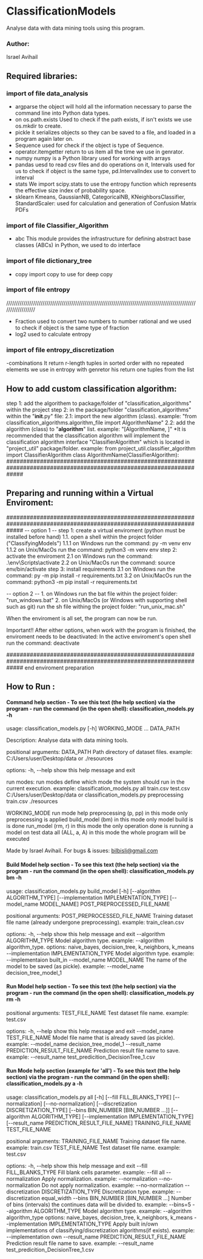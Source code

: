 # ClassificationModels
Analyse data with data mining tools using this program.
### Author:
Israel Avihail	

## Required libraries:
### import of file data_analysis
 - argparse
the object will hold all the information necessary to parse the command line into Python data types.
 - on
os.path.exists Used to check if the path exists, if isn't exists we use os.mkdir to create.
 - pickle
it serializes objects so they can be saved to a file, and loaded in a program again later on.
 - Sequence
used for check if the object is type of Sequence.
 - operator.itemgetter
return to us item all the time we use in genrator.
 - numpy
numpy is a Python library used for working with arrays
- pandas
uesd to read csv files and do operations on it, Intervals used for us to check if object is the same type, pd.IntervalIndex use to convert to interval
 - stats
We import scipy.stats to use the entropy function which represents the effective size index of probability space.
 - sklearn
Kmeans, GaussianNB, CategoricalNB, KNeighborsClassifier, StandardScaler:  used for calculation and generation of Confusion Matrix PDFs
### import of file Classifier_Algorithm
 - abc
This module provides the infrastructure for defining abstract base classes (ABCs) in Python, we used to do interface

### import of file dictionary_tree

 - copy
import copy to use for deep copy



### import of file entropy
//////////////////////////////////////////////////////////////////////////////////////////////////////////////////
 - Fraction
used to convert two numbers to number rational and we used to check if object is the same type of fraction
 - log2
used to calculate entropy

### import of file entropy_discretization

-combinations
It return r-length tuples in sorted order with no repeated elements we use in entropy with genretor his return one tuples from the list

## How to add custom classification algorithm:
step 1: add the algorithem to package/folder of "classification_algorithms" within the project
step 2: in the package/folder "classification_algorithms" within the "__init__.py" file:
	 2.1: import the new algorithm (class). example: "from classification_algorithms.algorithm_file import AlgorithmName"
	 2.2: add the algorithm (class) to "__algorithm__" list. example: "[AlgorithmName, <existing algorithms...>]"
*It is recommended that the classification algorithm will implement the classification algorithm interface "ClassifierAlgorithm" which is located in "project_util" package/folder.
example: 
	from project_util.classifier_algorithm import ClassifierAlgorithm
	class AlgorithmName(ClassifierAlgorithm):
#####################################################################################################################
  
## Preparing and running within a Virtual Enviroment:
#####################################################################################################################
-- option 1 --
	step 1: create a virtual enviroment (python must be installed before hand)
		1.1. open a shell within the project folder ("ClassifyingModels")
		1.1.1 on Windows run the command:  py -m venv env
		1.1.2 on Unix/MacOs run the command: python3 -m venv env
	step 2: activate the enviroment
		2.1 on Windows run the command: .\env\Scripts\activate
		2.2 on Unix/MacOs run the command: source env/bin/activate
	step 3: install requirements
		3.1 on Windows run the command: py -m pip install -r requirements.txt
		3.2 on Unix/MacOs run the command: python3 -m pip install -r requirements.txt
	
-- option 2 --
	1. on Windows run the bat file within the project folder: "run_windows.bat"
	2. on Unix/MacOs (or Windows with supporting shell such as git) run the sh file withing the project folder: "run_unix_mac.sh"

When the enviroment is all set, the program can now be run.

Important!!
After either options, when work with the program is finished, the enviroment needs to be deactivated:
	In the active enviroment's open shell run the command: deactivate

##################################################################################################################### end enviroment preparation

## How to Run :
#### Command help section - To see this text (the help section) via the program  - run the command (in the open shell): classification_models.py -h

usage: classification_models.py [-h] WORKING_MODE ... DATA_PATH

Description: Analyse data with data mining tools.

positional arguments:
  DATA_PATH             Path directory of dataset files.
                        example: C:/Users/user/Desktop/data
                                        or
                                 ./resources

options:
  -h, --help            show this help message and exit

run modes:
  run modes define which mode the system should run in the current execution.
  example: classification_models.py all train.csv test.csv C:/Users/user/Desktop/data
                or
           classification_models.py preprocessing train.csv ./resources

  WORKING_MODE          run mode help
    preprocessing (p, pp)
                        in this mode only preprocessing is applied
    build_model (bm)    in this mode only model build is is done
    run_model (rm, r)   in this mode the only operation done is running a model on test data
    all (ALL, a, A)     in this mode the whole program will be executed

Made by Israel Avihail.
For bugs & issues: bilbisli@gmail.com

#### Build Model help section - To see this text (the help section) via the program - run the command (in the open shell): classification_models.py bm -h
usage: classification_models.py build_model [-h] [--algorithm ALGORITHM_TYPE] [--implementation IMPLEMENTATION_TYPE]
                                            [--model_name MODEL_NAME]
                                            POST_PREPROCESSED_FILE_NAME

positional arguments:
  POST_PREPROCESSED_FILE_NAME
                        Training dataset file name (already undergone preprocessing). example: train_clean.csv

options:
  -h, --help            show this help message and exit
  --algorithm ALGORITHM_TYPE
                        Model algorithm type. example: --algorithm algorithm_type.
                        options: naive_bayes, decision_tree, k_neighbors, k_means
  --implementation IMPLEMENTATION_TYPE
                        Model algorithm type. example: --implementaion built_in
  --model_name MODEL_NAME
                        The name of the model to be saved (as pickle). example: --model_name decision_tree_model_1

#### Run Model help section - To see this text (the help section) via the program - run the command (in the open shell): classification_models.py rm -h

positional arguments:
  TEST_FILE_NAME        Test dataset file name. example: test.csv

options:
  -h, --help            show this help message and exit
  --model_name TEST_FILE_NAME
                        Model file name that is already saved (as pickle). example: --model_name decision_tree_model_1
  --result_name PREDICTION_RESULT_FILE_NAME
                        Prediction result file name to save. example: --result_name test_predicition_DecisionTree_1.csv


#### Run Mode help section (example for 'all') - To see this text (the help section) via the program - run the command (in the open shell): classification_models.py a -h

usage: classification_models.py all [-h] [--fill FILL_BLANKS_TYPE] [--normalization] [--no-normalization]
                                    [--discretization DISCRETIZATION_TYPE] [--bins BIN_NUMBER [BIN_NUMBER ...]]
                                    [--algorithm ALGORITHM_TYPE] [--implementation IMPLEMENTATION_TYPE]
                                    [--result_name PREDICTION_RESULT_FILE_NAME]
                                    TRAINING_FILE_NAME TEST_FILE_NAME

positional arguments:
  TRAINING_FILE_NAME    Training dataset file name. example: train.csv
  TEST_FILE_NAME        Test dataset file name. example: test.csv

options:
  -h, --help            show this help message and exit
  --fill FILL_BLANKS_TYPE
                        Fill blank cells parameter. example: --fill all
  --normalization       Apply normalization. example: --normalization
  --no-normalization    Do not apply normalization. example: --no-normalization
  --discretization DISCRETIZATION_TYPE
                        Discretization type. example: --discretization equal_width
  --bins BIN_NUMBER [BIN_NUMBER ...]
                        Number of bins (intervals) the continues data will be divided to. example: --bins=5
  --algorithm ALGORITHM_TYPE
                        Model algorithm type. example: --algorithm algorithm_type
                        options: naive_bayes, decision_tree, k_neighbors, k_means
  --implementation IMPLEMENTATION_TYPE
                        Apply built in/own implementations of classifying/discretization algorithms(if exists).
                        example: --implementation own
  --result_name PREDICTION_RESULT_FILE_NAME
                        Prediction result file name to save. example: --result_name test_predicition_DecisionTree_1.csv
